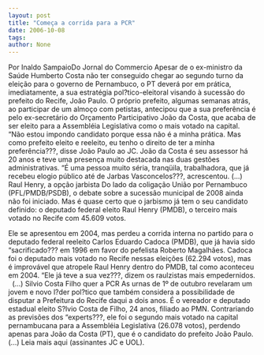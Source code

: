 ```yaml
---
layout: post
title: "Começa a corrida para a PCR"
date: 2006-10-08
tags: 
author: None
---
```

 

Por Inaldo SampaioDo Jornal do Commercio
Apesar de o ex-ministro da Saúde Humberto Costa não ter conseguido chegar ao segundo turno da eleição para o governo de Pernambuco, o PT deverá por em prática, imediatamente, a sua estratégia pol?tico-eleitoral visando à sucessão do prefeito do Recife, João Paulo. 
O próprio prefeito, algumas semanas atrás, ao participar de um almoço com petistas, antecipou que a sua preferência é pelo ex-secretário do Orçamento Participativo João da Costa, que acaba de ser eleito para a Assembléia Legislativa como o mais votado na capital. 
“Não estou impondo candidato porque essa não é a minha prática. Mas como prefeito eleito e reeleito, eu tenho o direito de ter a minha preferência???, disse João Paulo ao JC. 
João da Costa é seu assessor há 20 anos e teve uma presença muito destacada nas duas gestões administrativas. “É uma pessoa muito séria, tranqüila, trabalhadora, que já recebeu elogio público até de Jarbas Vasconcelos???, acrescentou. 
(...)
Raul Henry, a opção jarbista
Do lado da coligação União por Pernambuco (PFL/PMDB/PSDB), o debate sobre a sucessão municipal de 2008 ainda não foi iniciado. Mas é quase certo que o jarbismo já tem o seu candidato definido: o deputado federal eleito Raul Henry (PMDB), o terceiro mais votado no Recife com 45.609 votos. 

Ele se apresentou em 2004, mas perdeu a corrida interna no partido para o deputado federal reeleito Carlos Eduardo Cadoca (PMDB), que já havia sido “sacrificado??? em 1996 em favor do pefelista Roberto Magalhães. Cadoca foi o deputado mais votado no Recife nessas eleições (62.294 votos), mas é improvável que atropele Raul Henry dentro do PMDB, tal como aconteceu em 2004. “Ele já teve a sua vez???, dizem os raulzistas mais empedernidos. 
&nbsp;
(...)
Silvio Costa Filho quer a PCR
As urnas de 1º de outubro revelaram um jovem e novo l?der pol?tico que também considera a possibilidade de disputar a Prefeitura do Recife daqui a dois anos. É o vereador e deputado estadual eleito S?lvio Costa de Filho, 24 anos, filiado ao PMN. 
Contrariando as previsões dos “experts???, ele foi o segundo mais votado na capital pernambucana para a Assembléia Legislativa (26.078 votos), perdendo apenas para João da Costa (PT), que é o candidato do prefeito João Paulo.
(...)
Leia mais aqui (assinantes JC e UOL). 